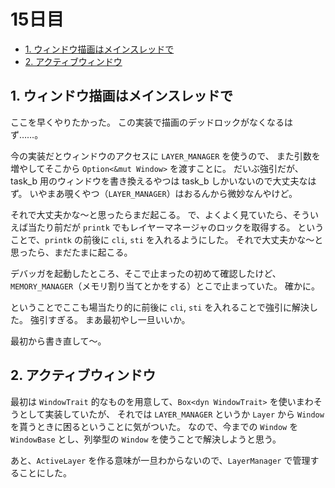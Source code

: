 # 15日目

<!-- mtoc-start -->

- [1. ウィンドウ描画はメインスレッドで](#1-ウィンドウ描画はメインスレッドで)
- [2. アクティブウィンドウ](#2-アクティブウィンドウ)

<!-- mtoc-end -->

## 1. ウィンドウ描画はメインスレッドで

ここを早くやりたかった。
この実装で描画のデッドロックがなくなるはず……。

今の実装だとウィンドウのアクセスに `LAYER_MANAGER` を使うので、
また引数を増やしてそこから `Option<&mut Window>` を渡すことに。
だいぶ強引だが、task_b 用のウィンドウを書き換えるやつは task_b しかいないので大丈夫なはず。
いやまあ覗くやつ（`LAYER_MANAGER`）はおるんから微妙なんやけど。

それで大丈夫かな～と思ったらまだ起こる。
で、よくよく見ていたら、そういえば当たり前だが `printk` でもレイヤーマネージャのロックを取得する。
ということで、`printk` の前後に `cli`, `sti` を入れるようにした。
それで大丈夫かな～と思ったら、まだたまに起こる。

デバッガを起動したところ、そこで止まったの初めて確認したけど、
`MEMORY_MANAGER`（メモリ割り当てとかをする）とこで止まっていた。
確かに。

ということでここも場当たり的に前後に `cli`, `sti` を入れることで強引に解決した。
強引すぎる。
まあ最初やし一旦いいか。

最初から書き直して～。

## 2. アクティブウィンドウ

最初は `WindowTrait` 的なものを用意して、`Box<dyn WindowTrait>` を使いまわそうとして実装していたが、
それでは `LAYER_MANAGER` というか `Layer` から `Window` を貰うときに困るということに気がついた。
なので、今までの `Window` を `WindowBase` とし、列挙型の `Window` を使うことで解決しようと思う。

あと、`ActiveLayer` を作る意味が一旦わからないので、`LayerManager` で管理することにした。

